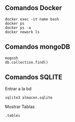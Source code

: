 


## Comandos Docker
```
docker exec -it name bash
docker ps
docker ps -a
docker nework ls 
```

## Comandos mongoDB
```
mogosh
db.collection.find()
```

## Comandos SQLITE
Entrar a la bd

```
sqlite3 almacen.sqlite
```

Mostrar Tablas

```
.tables
```